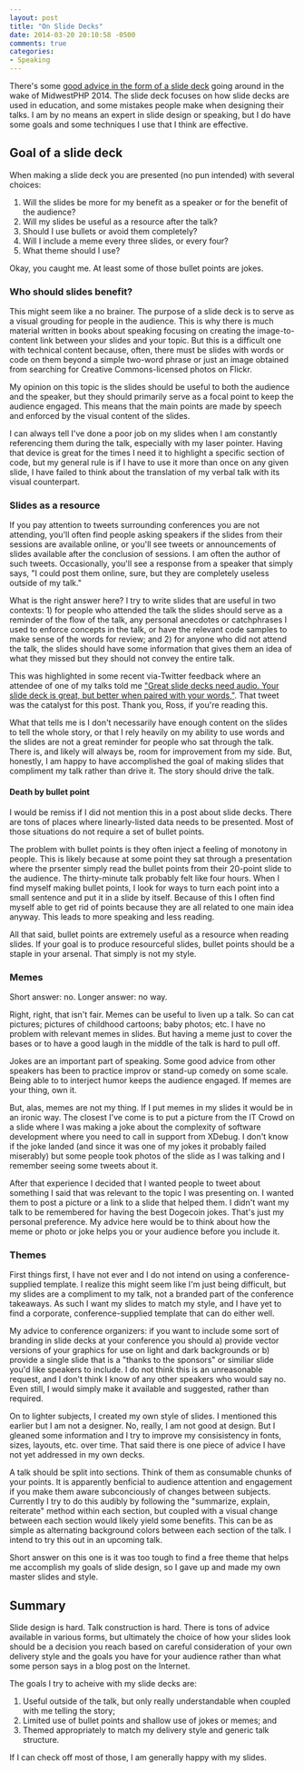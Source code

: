 ```yaml
---
layout: post
title: "On Slide Decks"
date: 2014-03-20 20:10:58 -0500
comments: true
categories: 
- Speaking
---
```

There's some [good advice in the form of a slide deck](http://www.slate.com/articles/life/education/2014/03/powerpoint_in_higher_education_is_ruining_teaching.html) going around in the wake of MidwestPHP 2014. The slide deck focuses on how slide decks are used in education, and some mistakes people make when designing their talks. I am by no means an expert in slide design or speaking, but I do have some goals and some techniques I use that I think are effective.

## Goal of a slide deck

When making a slide deck you are presented (no pun intended) with several choices:

1. Will the slides be more for my benefit as a speaker or for the benefit of the audience?
2. Will my slides be useful as a resource after the talk?
3. Should I use bullets or avoid them completely?
4. Will I include a meme every three slides, or every four?
5. What theme should I use?

Okay, you caught me. At least some of those bullet points are jokes.

### Who should slides benefit?

This might seem like a no brainer. The purpose of a slide deck is to serve as a visual grouding for people in the audience. This is why there is much material written in books about speaking focusing on creating the image-to-content link between your slides and your topic. But this is a difficult one with technical content because, often, there must be slides with words or code on them beyond a simple two-word phrase or just an image obtained from searching for Creative Commons-licensed photos on Flickr.

My opinion on this topic is the slides should be useful to both the audience and the speaker, but they should primarily serve as a focal point to keep the audience engaged. This means that the main points are made by speech and enforced by the visual content of the slides.

I can always tell I've done a poor job on my slides when I am constantly referencing them during the talk, especially with my laser pointer. Having that device is great for the times I need it to highlight a specific section of code, but my general rule is if I have to use it more than once on any given slide, I have failed to think about the translation of my verbal talk with its visual counterpart.

### Slides as a resource

If you pay attention to tweets surrounding conferences you are not attending, you'll often find people asking speakers if the slides from their sessions are available online, or you'll see tweets or announcements of slides available after the conclusion of sessions. I am often the author of such tweets. Occasionally, you'll see a response from a speaker that simply says, "I could post them online, sure, but they are completely useless outside of my talk."

What is the right answer here? I try to write slides that are useful in two contexts: 1) for people who attended the talk the slides should serve as a reminder of the flow of the talk, any personal anecdotes or catchphrases I used to enforce concepts in the talk, or have the relevant code samples to make sense of the words for review; and 2) for anyone who did not attend the talk, the slides should have some information that gives them an idea of what they missed but they should not convey the entire talk.

This was highlighted in some recent via-Twitter feedback where an attendee of one of my talks told me ["Great slide decks need audio. Your slide deck is great, but better when paired with your words,"](http://twitter.com/rosslarsonWI/status/446384607936528385). That tweet was the catalyst for this post. Thank you, Ross, if you're reading this.

What that tells me is I don't necessarily have enough content on the slides to tell the whole story, or that I rely heavily on my ability to use words and the slides are not a great reminder for people who sat through the talk. There is, and likely will always be, room for improvement from my side. But, honestly, I am happy to have accomplished the goal of making slides that compliment my talk rather than drive it. The story should drive the talk.

#### Death by bullet point

I would be remiss if I did not mention this in a post about slide decks. There are tons of places where linearly-listed data needs to be presented. Most of those situations do not require a set of bullet points.

The problem with bullet points is they often inject a feeling of monotony in people. This is likely because at some point they sat through a presentation where the prsenter simply read the bullet points from their 20-point slide to the audience. The thirty-minute talk probably felt like four hours. When I find myself making bullet points, I look for ways to turn each point into a small sentence and put it in a slide by itself. Because of this I often find myself able to get rid of points because they are all related to one main idea anyway. This leads to more speaking and less reading.

All that said, bullet points are extremely useful as a resource when reading slides. If your goal is to produce resourceful slides, bullet points should be a staple in your arsenal. That simply is not my style.

### Memes

Short answer: no. Longer answer: no way.

Right, right, that isn't fair. Memes can be useful to liven up a talk. So can cat pictures; pictures of childhood cartoons; baby photos; etc. I have no problem with relevant memes in slides. But having a meme just to cover the bases or to have a good laugh in the middle of the talk is hard to pull off. 

Jokes are an important part of speaking. Some good advice from other speakers has been to practice improv or stand-up comedy on some scale. Being able to to interject humor keeps the audience engaged. If memes are your thing, own it.

But, alas, memes are not my thing. If I put memes in my slides it would be in an ironic way. The closest I've come is to put a picture from the IT Crowd on a slide where I was making a joke about the complexity of software development where you need to call in support from XDebug. I don't know if the joke landed (and since it was one of my jokes it probably failed miserably) but some people took photos of the slide as I was talking and I remember seeing some tweets about it.

After that experience I decided that I wanted people to tweet about something I said that was relevant to the topic I was presenting on. I wanted them to post a picture or a link to a slide that helped them. I didn't want my talk to be remembered for having the best Dogecoin jokes. That's just my personal preference. My advice here would be to think about how the meme or photo or joke helps you or your audience before you include it.

### Themes

First things first, I have not ever and I do not intend on using a conference-supplied template. I realize this might seem like I'm just being difficult, but my slides are a compliment to my talk, not a branded part of the conference takeaways. As such I want my slides to match my style, and I have yet to find a corporate, conference-supplied template that can do either well.

My advice to conference organizers: if you want to include some sort of branding in slide decks at your conference you should a) provide vector versions of your graphics for use on light and dark backgrounds or b) provide a single slide that is a "thanks to the sponsors" or similiar slide you'd like speakers to include. I do not think this is an unreasonable request, and I don't think I know of any other speakers who would say no. Even still, I would simply make it available and suggested, rather than required.

On to lighter subjects, I created my own style of slides. I mentioned this earlier but I am not a designer. No, really, I am not good at design. But I gleaned some information and I try to improve my consisistency in fonts, sizes, layouts, etc. over time. That said there is one piece of advice I have not yet addressed in my own decks.

A talk should be split into sections. Think of them as consumable chunks of your points. It is apparently benficial to audience attention and engagement if you make them aware subconciously of changes between subjects. Currently I try to do this audibly by following the "summarize, explain, reiterate" method within each section, but coupled with a visual change between each section would likely yield some benefits. This can be as simple as alternating background colors between each section of the talk. I intend to try this out in an upcoming talk.

Short answer on this one is it was too tough to find a free theme that helps me accomplish my goals of slide design, so I gave up and made my own master slides and style.

## Summary

Slide design is hard. Talk construction is hard. There is tons of advice available in various forms, but ultimately the choice of how your slides look should be a decision you reach based on careful consideration of your own delivery style and the goals you have for your audience rather than what some person says in a blog post on the Internet.

The goals I try to acheive with my slide decks are:

1. Useful outside of the talk, but only really understandable when coupled with me telling the story;
2. Limited use of bullet points and shallow use of jokes or memes; and
3. Themed appropriately to match my delivery style and generic talk structure.

If I can check off most of those, I am generally happy with my slides.
